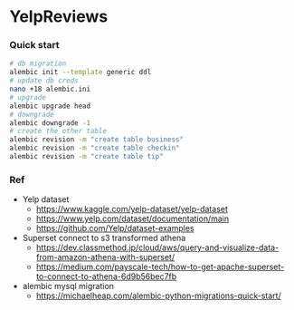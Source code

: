 # YelpReviews

### Quick start
```bash
# db migration 
alembic init --template generic ddl
# update db creds
nano +18 alembic.ini
# upgrade 
alembic upgrade head
# downgrade 
alembic downgrade -1
# create the other table 
alembic revision -m "create table business"
alembic revision -m "create table checkin"
alembic revision -m "create table tip"

```

### Ref
- Yelp dataset 
	- https://www.kaggle.com/yelp-dataset/yelp-dataset
	- https://www.yelp.com/dataset/documentation/main
	- https://github.com/Yelp/dataset-examples
- Superset connect to s3 transformed athena
	- https://dev.classmethod.jp/cloud/aws/query-and-visualize-data-from-amazon-athena-with-superset/
	- https://medium.com/payscale-tech/how-to-get-apache-superset-to-connect-to-athena-6d9b56bec7fb
- alembic mysql migration 
	 - https://michaelheap.com/alembic-python-migrations-quick-start/
